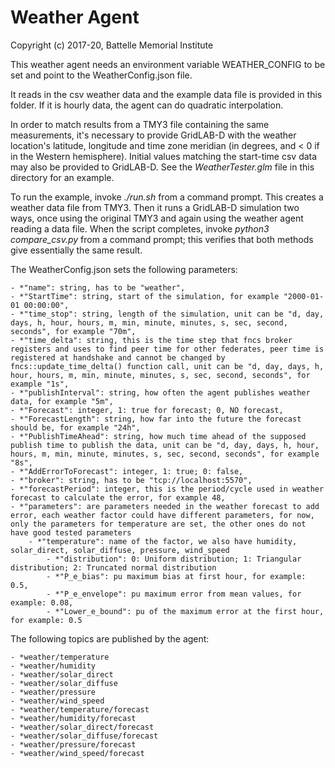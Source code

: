 # Weather Agent

Copyright (c) 2017-20, Battelle Memorial Institute

This weather agent needs an environment variable WEATHER_CONFIG to be set and point to the WeatherConfig.json file.

It reads in the csv weather data and the example data file is provided in this folder. If it is hourly data, the agent can do quadratic interpolation.

In order to match results from a TMY3 file containing the same measurements, it's necessary to provide GridLAB-D with the weather location's latitude, longitude and
time zone meridian (in degrees, and &lt; 0 if in the Western hemisphere). Initial values matching the start-time csv data may also be provided to GridLAB-D. See the
*WeatherTester.glm* file in this directory for an example.

To run the example, invoke *./run.sh* from a command prompt. This creates a weather data file from TMY3. Then it runs a GridLAB-D simulation two ways, once using
the original TMY3 and again using the weather agent reading a data file. When the script completes, invoke *python3 compare_csv.py* from a command prompt; this
verifies that both methods give essentially the same result.

The WeatherConfig.json sets the following parameters:

	- *"name": string, has to be "weather",
	- *"StartTime": string, start of the simulation, for example "2000-01-01 00:00:00",
	- *"time_stop": string, length of the simulation, unit can be "d, day, days, h, hour, hours, m, min, minute, minutes, s, sec, second, seconds", for example "70m",
	- *"time_delta": string, this is the time step that fncs broker registers and uses to find peer time for other federates, peer time is registered at handshake and cannot be changed by fncs::update_time_delta() function call, unit can be "d, day, days, h, hour, hours, m, min, minute, minutes, s, sec, second, seconds", for example "1s",
	- *"publishInterval": string, how often the agent publishes weather data, for example "5m",
	- *"Forecast": integer, 1: true for forecast; 0, NO forecast,
	- *"ForecastLength": string, how far into the future the forecast should be, for example "24h",
	- *"PublishTimeAhead": string, how much time ahead of the supposed publish time to publish the data, unit can be "d, day, days, h, hour, hours, m, min, minute, minutes, s, sec, second, seconds", for example "8s",
	- *"AddErrorToForecast": integer, 1: true; 0: false,
	- *"broker": string, has to be "tcp://localhost:5570",
	- *"forecastPeriod": integer, this is the period/cycle used in weather forecast to calculate the error, for example 48,
	- *"parameters": are parameters needed in the weather forecast to add error, each weather factor could have different parameters, for now, only the parameters for temperature are set, the other ones do not have good tested parameters
		- *"temperature": name of the factor, we also have humidity, solar_direct, solar_diffuse, pressure, wind_speed  
			- *"distribution": 0: Uniform distribution; 1: Triangular distribution; 2: Truncated normal distribution  
			- *"P_e_bias": pu maximum bias at first hour, for example: 0.5,   
			- *"P_e_envelope": pu maximum error from mean values, for example: 0.08,  
			- *"Lower_e_bound": pu of the maximum error at the first hour, for example: 0.5  

The following topics are published by the agent:

	- *weather/temperature
	- *weather/humidity
	- *weather/solar_direct
	- *weather/solar_diffuse
	- *weather/pressure
	- *weather/wind_speed
	- *weather/temperature/forecast
	- *weather/humidity/forecast
	- *weather/solar_direct/forecast
	- *weather/solar_diffuse/forecast
	- *weather/pressure/forecast
	- *weather/wind_speed/forecast
